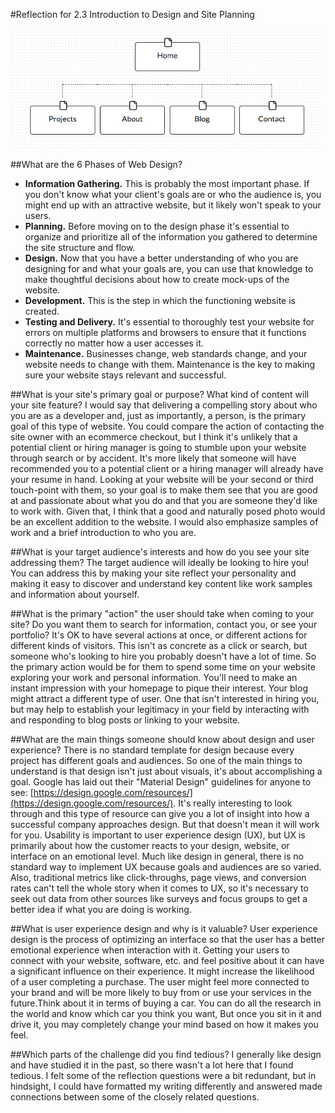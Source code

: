 #Reflection for 2.3 Introduction to Design and Site Planning

![Sitemap for Personal Website](../week-2/imgs/sitemap.png)

##What are the 6 Phases of Web Design?
  - **Information Gathering.** This is probably the most important phase. If you don't know what your client's goals are or who the audience is, you might end up with an attractive website, but it likely won't speak to your users.
  - **Planning.** Before moving on to the design phase it's essential to organize and prioritize all of the information you gathered to determine the site structure and flow.
  - **Design.** Now that you have a better understanding of who you are designing for and what your goals are, you can use that knowledge to make thoughtful decisions about how to create mock-ups of the website.
  - **Development.** This is the step in which the functioning website is created.
  - **Testing and Delivery.** It's essential to thoroughly test your website for errors on multiple platforms and browsers to ensure that it functions correctly no matter how a user accesses it.
  - **Maintenance.** Businesses change, web standards change, and your website needs to change with them. Maintenance is the key to making sure your website stays relevant and successful.

##What is your site's primary goal or purpose? What kind of content will your site feature?
I would say that delivering a compelling story about who you are as a developer and, just as importantly, a person, is the primary goal of this type of website. You could compare the action of contacting the site owner with an ecommerce checkout, but I think it's unlikely that a potential client or hiring manager is going to stumble upon your website through search or by accident. It's more likely that someone will have recommended you to a potential client or a hiring manager will already have your resume in hand. Looking at your website will be your second or third touch-point with them, so your goal is to make them see that you are good at and passionate about what you do and that you are someone they'd like to work with.
Given that, I think that a good and naturally posed photo would be an excellent addition to the website. I would also emphasize samples of work and a brief introduction to who you are.

##What is your target audience's interests and how do you see your site addressing them?
The target audience will ideally be looking to hire you! You can address this by making your site reflect your personality and making it easy to discover and understand key content like work samples and information about yourself.

##What is the primary "action" the user should take when coming to your site? Do you want them to search for information, contact you, or see your portfolio? It's OK to have several actions at once, or different actions for different kinds of visitors.
This isn't as concrete as a click or search, but someone who's looking to hire you probably doesn't have a lot of time. So the primary action would be for them to spend some time on your website exploring your work and personal information. You'll need to make an instant impression with your homepage to pique their interest. Your blog might attract a different type of user. One that isn't interested in hiring you, but may help to establish your legitimacy in your field by interacting with and responding to blog posts or linking to your website.

##What are the main things someone should know about design and user experience?
There is no standard template for design because every project has different goals and audiences. So one of the main things to understand is that design isn't just about visuals, it's about accomplishing a goal. Google has laid out their "Material Design" guidelines for anyone to see: [https://design.google.com/resources/](https://design.google.com/resources/). It's really interesting to look through and this type of resource can give you a lot of insight into how a successful company approaches design. But that doesn't mean it will work for you.
Usability is important to user experience design (UX), but UX is primarily about how the customer reacts to your design, website, or interface on an emotional level. Much like design in general, there is no standard way to implement UX because goals and audiences are so varied. Also, traditional metrics like click-throughs, page views, and conversion rates can't tell the whole story when it comes to UX, so it's necessary to seek out data from other sources like surveys and focus groups to get a better idea if what you are doing is working.

##What is user experience design and why is it valuable?
User experience design is the process of optimizing an interface so that the user has a better emotional experience when interaction with it. Getting your users to connect with your website, software, etc. and feel positive about it can have a significant influence on their experience. It might increase the likelihood of a user completing a purchase. The user might feel more connected to your brand and will be more likely to buy from or use your services in the future.Think about it in terms of buying a car. You can do all the research in the world and know which car you think you want, But once you sit in it and drive it, you may completely change your mind based on how it makes you feel.

##Which parts of the challenge did you find tedious?
I generally like design and have studied it in the past, so there wasn't a lot here that I found tedious. I felt some of the reflection questions were a bit redundant, but in hindsight, I could have formatted my writing differently and answered made connections between some of the closely related questions.